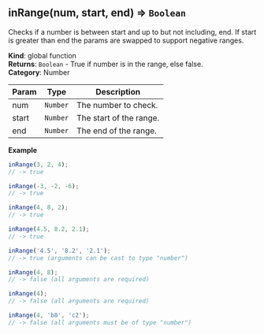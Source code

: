 <a name="inRange"></a>

## inRange(num, start, end) ⇒ <code>Boolean</code>
Checks if a number is between start and up to but not including, end.
If start is greater than end the params are swapped to support negative ranges.

**Kind**: global function  
**Returns**: <code>Boolean</code> - True if number is in the range, else false.  
**Category**: Number  

| Param | Type | Description |
| --- | --- | --- |
| num | <code>Number</code> | The number to check. |
| start | <code>Number</code> | The start of the range. |
| end | <code>Number</code> | The end of the range. |

**Example**  
```js
inRange(3, 2, 4);
// -> true

inRange(-3, -2, -6);
// -> true

inRange(4, 8, 2);
// -> true

inRange(4.5, 8.2, 2.1);
// -> true

inRange('4.5', '8.2', '2.1');
// -> true (arguments can be cast to type "number")

inRange(4, 8);
// -> false (all arguments are required)

inRange(4);
// -> false (all arguments are required)

inRange(4, 'b8', 'c2');
// -> false (all arguments must be of type "number")
```
